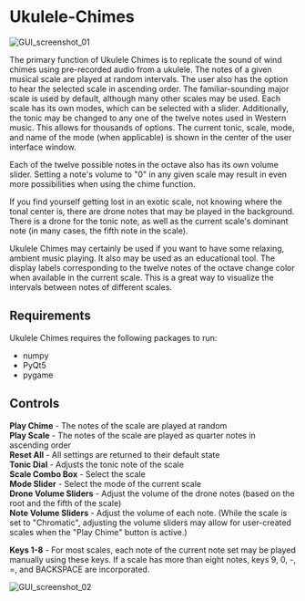 # Ukulele-Chimes

![GUI_screenshot_01](https://user-images.githubusercontent.com/65179426/214991660-c28c5ab2-bce6-442e-869c-910f149b2655.jpg)

The primary function of Ukulele Chimes is to replicate the sound of wind chimes using pre-recorded audio from a ukulele. The notes of a given musical scale are played at random intervals. The user also has the option to hear the selected scale in ascending order. The familiar-sounding major scale is used by default, although many other scales may be used. Each scale has its own modes, which can be selected with a slider. Additionally, the tonic may be changed to any one of the twelve notes used in Western music. This allows for thousands of options. The current tonic, scale, mode, and name of the mode (when applicable) is shown in the center of the user interface window.

Each of the twelve possible notes in the octave also has its own volume slider. Setting a note's volume to "0" in any given scale may result in even more possibilities when using the chime function.

If you find yourself getting lost in an exotic scale, not knowing where the tonal center is, there are drone notes that may be played in the background. There is a drone for the tonic note, as well as the current scale's dominant note (in many cases, the fifth note in the scale).

Ukulele Chimes may certainly be used if you want to have some relaxing, ambient music playing. It also may be used as an educational tool. The display labels corresponding to the twelve notes of the octave change color when available in the current scale. This is a great way to visualize the intervals between notes of different scales.

## Requirements
Ukulele Chimes requires the following packages to run:<br />
* numpy<br />
* PyQt5<br />
* pygame<br />

## Controls
   **Play Chime** - The notes of the scale are played at random<br />
   **Play Scale** - The notes of the scale are played as quarter notes in ascending order<br />
   **Reset All** - All settings are returned to their default state<br />
   **Tonic Dial** - Adjusts the tonic note of the scale<br />
   **Scale Combo Box** - Select the scale<br />
   **Mode Slider** - Select the mode of the current scale<br />
   **Drone Volume Sliders** - Adjust the volume of the drone notes (based on the root and the fifth of the scale)<br />
   **Note Volume Sliders** - Adjust the volume of each note. (While the scale is set to "Chromatic", adjusting the volume
        sliders may allow for user-created scales when the "Play Chime" button is active.)<br />

   **Keys 1-8** - For most scales, each note of the current note set may be played manually using these keys.
        If a scale has more than eight notes, keys 9, 0, -, =, and BACKSPACE are incorporated.
        
  ![GUI_screenshot_02](https://user-images.githubusercontent.com/65179426/214991695-10e759ae-c33e-4165-b86b-e9b53634094d.jpg)

